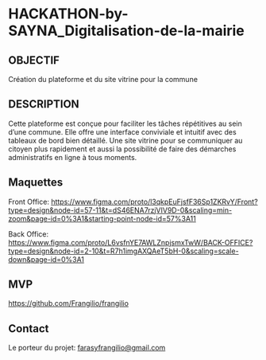 # HACKATHON-by-SAYNA_Digitalisation-de-la-mairie

## OBJECTIF
Création du plateforme et du site vitrine pour la commune

## DESCRIPTION
Cette plateforme est conçue pour faciliter les tâches répétitives au sein d’une commune. Elle offre une interface conviviale et intuitif avec des tableaux de bord bien détaillé.
Une site vitrine pour se communiquer au citoyen plus rapidement et aussi la possibilité de faire des démarches administratifs en ligne à tous moments.

## Maquettes
Front Office:
https://www.figma.com/proto/l3qkpEuFjsfF36Sp1ZKRvY/Front?type=design&node-id=57-11&t=dS46ENA7rzjVIV9D-0&scaling=min-zoom&page-id=0%3A1&starting-point-node-id=57%3A11

Back Office:
https://www.figma.com/proto/L6vsfnYE7AWLZnpjsmxTwW/BACK-OFFICE?type=design&node-id=2-10&t=R7h1imgAXQAeT5bH-0&scaling=scale-down&page-id=0%3A1

## MVP
https://github.com/Frangilio/frangilio


## Contact
Le porteur du projet: farasyfrangilio@gmail.com



